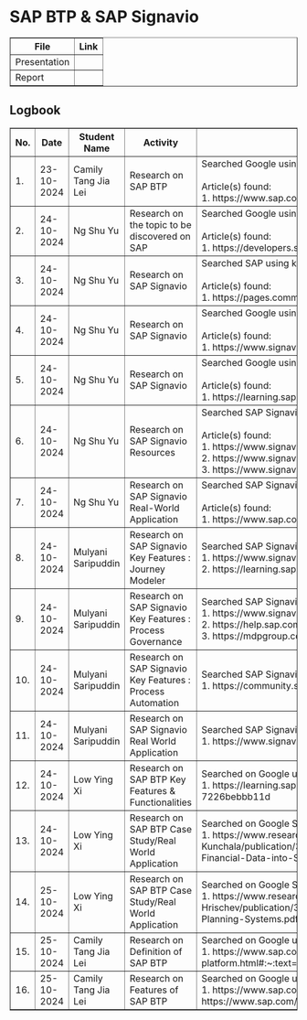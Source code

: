 # SAP BTP & SAP Signavio

<table border="1">
    <tr>
        <th>File</th>
        <th>Link</th>
    </tr>
  <tr>
        <td>Presentation</td>
        <td></td>
    </tr>
    <tr>
        <td>Report</td>
        <td></td>
    </tr>
</table>



<h2>Logbook</h2>
<table border="1">
    <tr>
        <th>No.</th>
        <th>Date</th>
        <th>Student Name</th>
        <th>Activity</th>
        <th>Details</th>
    </tr>
        <tr>
        <td>1.</td>
        <td>23-10-2024</td>
        <td>Camily Tang Jia Lei</td>
        <td>Research on SAP BTP</td>
        <td>Searched Google using keyword: 
        "SAP BTP"
        <br>
        <br>
        Article(s) found:
        <br>
        1. https://www.sap.com/sea/products/technology-platform.html
        </td>
    </tr>
    <tr>
        <td>2.</td>
        <td>24-10-2024</td>
        <td>Ng Shu Yu</td>
        <td>Research on the topic to be discovered on SAP</td>
        <td>Searched Google using keyword: 
        "SAP trials and downloads"
        <br>
        <br>
        Article(s) found:
        <br>
        1. https://developers.sap.com/trials-downloads.html
        </td>
    </tr>
    <tr>
        <td>3.</td>
        <td>24-10-2024</td>
        <td>Ng Shu Yu</td>
        <td>Research on SAP Signavio</td>
        <td>Searched SAP using keyword: 
        "SAP Signavio"
        <br>
        <br>
        Article(s) found:
        <br>
        1. https://pages.community.sap.com/topics/signavio
        </td>
    </tr>
    <tr>
        <td>4.</td>
        <td>24-10-2024</td>
        <td>Ng Shu Yu</td>
        <td>Research on SAP Signavio</td>
        <td>Searched Google using keyword: 
        "SAP Signavio"
        <br>
        <br>
        Article(s) found:
        <br>
        1. https://www.signavio.com/
        </td>
    </tr>
    <tr>
        <td>5.</td>
        <td>24-10-2024</td>
        <td>Ng Shu Yu</td>
        <td>Research on SAP Signavio</td>
        <td>Searched Google using keyword: 
        "What is SAP Signavio"
        <br>
        <br>
        Article(s) found:
        <br>
        1. https://learning.sap.com/products/signavio
        </td>
    </tr>
    <tr>
        <td>6.</td>
        <td>24-10-2024</td>
        <td>Ng Shu Yu</td>
        <td>Research on SAP Signavio Resources</td>
        <td>Searched SAP Signavio using keyword: 
        "Resources"
        <br>
        <br>
        Article(s) found:
        <br>
        1. https://www.signavio.com/resource-center/ <br>
        2. https://www.signavio.com/get-started-with-sap-signavio-solutions/ <br>
        3. https://www.signavio.com/video/featured-videos/ <br>
        </td>
    </tr>
    <tr>
        <td>7.</td>
        <td>24-10-2024</td>
        <td>Ng Shu Yu</td>
        <td>Research on SAP Signavio Real-World Application</td>
        <td>Searched SAP Signavio using keyword: 
        "Success stories"
        <br>
        <br>
        Article(s) found:
        <br>
        1. https://www.sap.com/sea/asset/dynamic/2024/04/90deb60e-b67e-0010-bca6-c68f7e60039b.html
        </td>
    </tr>
    <tr>
        <td>8.</td>
        <td>24-10-2024</td>
        <td>Mulyani Saripuddin</td> 
        <td>Research on SAP Signavio Key Features : Journey Modeler</td>
        <td>Searched SAP Signavio using keyword: 
        "SAP Signavio Journey Modeler"
         <br>
        1. https://www.signavio.com/products/journey-modeler/
        <br>
        2. https://learning.sap.com/learning-journeys/design-business-processes-with-sap-signavio-solutions/table-based-journey-modeling_ef52d24f-6f5c-4050-a7d0-9ff8a4eceafb
        </td>
    </tr>
    <tr>
        <td>9.</td>
        <td>24-10-2024</td>
        <td>Mulyani Saripuddin</td> 
        <td>Research on SAP Signavio Key Features : Process Governance</td>
        <td>Searched SAP Signavio using keyword: 
        "SAP Signavio Process Governance"
         <br>
        1. https://www.signavio.com/products/process-governance/
        <br>
        2. https://help.sap.com/doc/b7ce20596d9a47b198e52dd845964179/SHIP/en-US/sap-signavio-process-governance-user-guide-en.pdf
        <br>
        3. https://mdpgroup.com/en/blog/what-is-sap-signavio-process-governance/
        </td>
    </tr>
     <tr>
        <td>10.</td>
        <td>24-10-2024</td>
        <td>Mulyani Saripuddin</td> 
        <td>Research on SAP Signavio Key Features : Process Automation</td>
        <td>Searched SAP Signavio using keyword: 
        "SAP Signavio Process Automation"
         <br>
        1. https://community.sap.com/t5/technology-blogs-by-sap/enterprise-automation-with-sap-signavio-solutions/ba-p/13562416
        </td>
    </tr>
     <tr>
        <td>11.</td>
        <td>24-10-2024</td>
        <td>Mulyani Saripuddin</td> 
        <td>Research on SAP Signavio Real World Application</td>
        <td>Searched SAP Signavio using keyword: 
        "SAP Signavio Real World Application"
         <br>
        1. https://www.signavio.com/news/siemens-healthcare-chooses-rise-with-sap-for-digital-transformation/
        </td>
    </tr>
    <tr>
        <td>12.</td>
        <td>24-10-2024</td>
        <td>Low Ying Xi</td> 
        <td>Research on SAP BTP Key Features & Functionalities</td>
        <td>Searched on Google using keyword: 
        "SAP btp learning"
         <br>
        1. https://learning.sap.com/learning-journeys/discover-sap-business-technology-platform/illustrating-the-intelligent-sustainable-enterprise_df1d2992-a95a-487a-9a06-7226bebbb11d
        </td>
    </tr>
    <tr>
        <td>13.</td>
        <td>24-10-2024</td>
        <td>Low Ying Xi</td> 
        <td>Research on SAP BTP Case Study/Real World Application</td>
        <td>Searched on Google Scholar using keyword: 
        "SAP btp"
         <br>
        1. https://www.researchgate.net/profile/Madhava-Rao-Kunchala/publication/380856503_Transforming_Financial_Data_into_Strategic_Insights_using_SAP_Business_Technology_Platform_BTP/links/6651d6740b0d2845745939a3/Transforming-Financial-Data-into-Strategic-Insights-using-SAP-Business-Technology-Platform-BTP.pdf
        </td>
    </tr>
    <tr>
        <td>14.</td>
        <td>25-10-2024</td>
        <td>Low Ying Xi</td> 
        <td>Research on SAP BTP Case Study/Real World Application</td>
        <td>Searched on Google Scholar using keyword: 
        "SAP btp"
         <br>
        1. https://www.researchgate.net/profile/Radoslav-Hrischev/publication/369321353_Artificial_IntelligenceinEnterprise_Resource_Planning_Systems/links/64413c29b310610491665d9d/Artificial-IntelligenceinEnterprise-Resource-Planning-Systems.pdf?origin=journalDetail&_tp=eyJwYWdlIjoiam91cm5hbERldGFpbCJ9
        </td>
    </tr>
        <tr>
        <td>15.</td>
        <td>25-10-2024</td>
        <td>Camily Tang Jia Lei</td> 
        <td>Research on Definition of SAP BTP</td>
        <td>Searched on Google using keyword: 
        "What is SAP BTP?"
         <br>
        1. https://www.sap.com/sea/products/technology-platform/what-is-sap-business-technology-platform.html#:~:text=SAP%20Business%20Technology%20Platform%20is,capabilities%20in%20one%20unified%20environment.
        </td>
    </tr>
        </tr>
        <tr>
        <td>16.</td>
        <td>25-10-2024</td>
        <td>Camily Tang Jia Lei</td> 
        <td>Research on Features of SAP BTP</td>
        <td>Searched on Google using keyword: 
        "SAP BTP Features"
         <br>
        1. https://www.sap.com/sea/products/technology-platform/build.html
        2. https://www.sap.com/sea/products/technology-platform/analytics.html
        3. https://www.sap.com/sea/products/technology-platform/extended-planning-analysis.html
        4. https://www.sap.com/sea/products/technology-platform/integration-suite.html
        </td>
    </tr>
</table>

